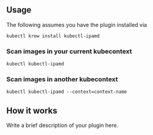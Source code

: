 
## Usage
The following assumes you have the plugin installed via

```shell
kubectl krew install kubectl-ipamd
```

### Scan images in your current kubecontext

```shell
kubectl kubectl-ipamd
```

### Scan images in another kubecontext

```shell
kubectl kubectl-ipamd --context=context-name
```

## How it works
Write a brief description of your plugin here.